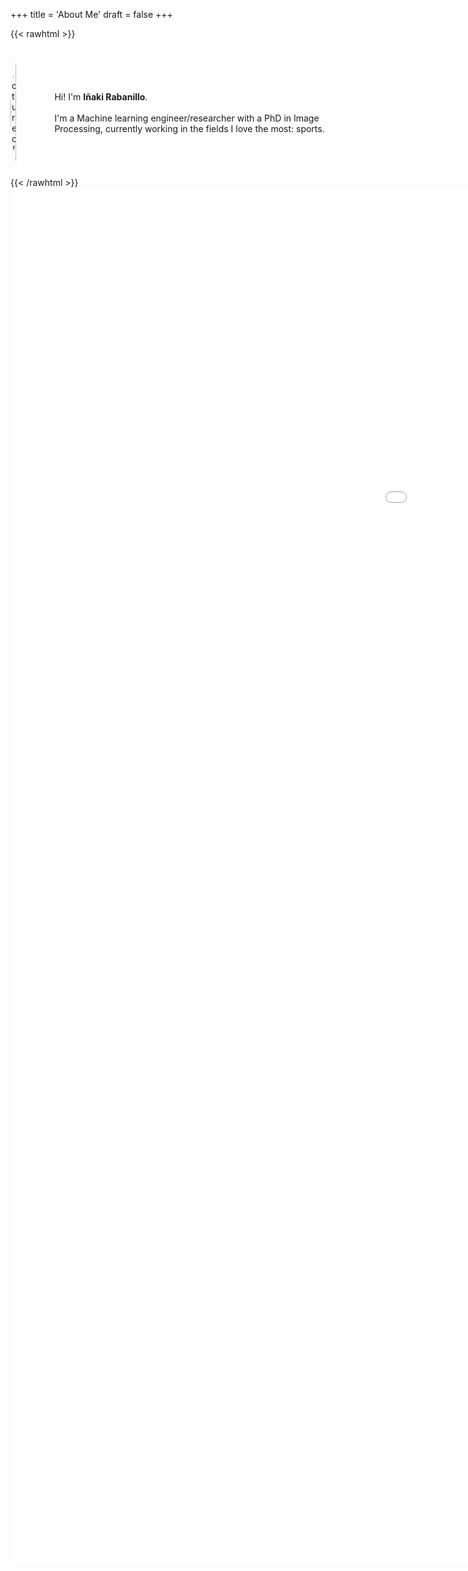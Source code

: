 +++
title = 'About Me'
draft = false
+++

{{< rawhtml >}}
<div style="display: flex; align-items: center; justify-content: center;">
  <img style="border-radius:50%; margin-right: 20px;" width="18%" src="/me.png" alt="Picture of me">
  <p>
    Hi! I'm <strong>Iñaki Rabanillo</strong>. <br><br>
    I'm a Machine learning engineer/researcher with a PhD in Image Processing, currently working in the fields I love the most: sports.
  </p>
</div>
{{< /rawhtml >}}

<iframe src="./vitae.html" style="border:none;height:2200px;width:1800px;" scrolling="no" title="Iframe Vitae"></iframe>
